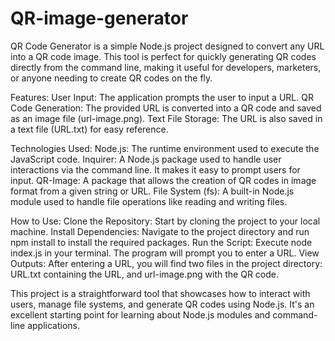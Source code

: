 # QR-image-generator
QR Code Generator is a simple Node.js project designed to convert any URL into a QR code image. This tool is perfect for quickly generating QR codes directly from the command line, making it useful for developers, marketers, or anyone needing to create QR codes on the fly.

Features:
User Input: The application prompts the user to input a URL.
QR Code Generation: The provided URL is converted into a QR code and saved as an image file (url-image.png).
Text File Storage: The URL is also saved in a text file (URL.txt) for easy reference.

Technologies Used:
Node.js: The runtime environment used to execute the JavaScript code.
Inquirer: A Node.js package used to handle user interactions via the command line. It makes it easy to prompt users for input.
QR-Image: A package that allows the creation of QR codes in image format from a given string or URL.
File System (fs): A built-in Node.js module used to handle file operations like reading and writing files.

How to Use:
Clone the Repository: Start by cloning the project to your local machine.
Install Dependencies: Navigate to the project directory and run npm install to install the required packages.
Run the Script: Execute node index.js in your terminal. The program will prompt you to enter a URL.
View Outputs: After entering a URL, you will find two files in the project directory: URL.txt containing the URL, and url-image.png with the QR code.

This project is a straightforward tool that showcases how to interact with users, manage file systems, and generate QR codes using Node.js. It's an excellent starting point for learning about Node.js modules and command-line applications.
